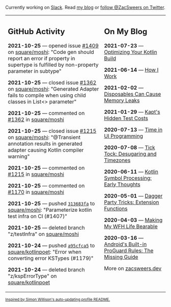Currently working on [Slack](https://slack.com/). Read [my blog](https://zacsweers.dev/) or [follow @ZacSweers on Twitter](https://twitter.com/ZacSweers).

<table><tr><td valign="top" width="60%">

## GitHub Activity
<!-- githubActivity starts -->
**2021-10-25** — opened issue [#1409](https://api.github.com/repos/square/moshi/issues/1409) on [square/moshi](https://api.github.com/repos/square/moshi): "Code gen should report an error if property in supertype is fulfilled by non-property parameter in subtype"

**2021-10-25** — closed issue [#1362](https://api.github.com/repos/square/moshi/issues/1362) on [square/moshi](https://api.github.com/repos/square/moshi): "Generated Adapter fails to compile when using child classes in List<> parameter"

**2021-10-25** — commented on [#1362](https://github.com/square/moshi/issues/1362#issuecomment-951099132) in [square/moshi](https://api.github.com/repos/square/moshi)

**2021-10-25** — closed issue [#1215](https://api.github.com/repos/square/moshi/issues/1215) on [square/moshi](https://api.github.com/repos/square/moshi): "@Transient annotation results in generated adapter causing Kotlin compiler warning"

**2021-10-25** — commented on [#1215](https://github.com/square/moshi/issues/1215#issuecomment-951084845) in [square/moshi](https://api.github.com/repos/square/moshi)

**2021-10-25** — commented on [#1170](https://github.com/square/moshi/issues/1170#issuecomment-951080401) in [square/moshi](https://api.github.com/repos/square/moshi)

**2021-10-25** — pushed [`313683fa`](https://github.com/square/moshi/commit/313683fa980bf2a7e21b084bba712b331b84b1a7) to [square/moshi](https://api.github.com/repos/square/moshi): "Parameterize kotlin test infra on CI (#1407)"

**2021-10-25** — deleted branch "z/testInfra" on [square/moshi](https://api.github.com/repos/square/moshi)

**2021-10-24** — pushed [`a95cfca5`](https://github.com/square/kotlinpoet/commit/a95cfca528b3171a8156c75b2b537c5d0561c879) to [square/kotlinpoet](https://api.github.com/repos/square/kotlinpoet): "Error when converting error KSTypes (#1179)"

**2021-10-24** — deleted branch "z/kspErrorType" on [square/kotlinpoet](https://api.github.com/repos/square/kotlinpoet)
<!-- githubActivity ends -->
</td><td valign="top" width="40%">

## On My Blog
<!-- blog starts -->
**2021-07-23** — [Optimizing Your Kotlin Build](https://www.zacsweers.dev/optimizing-your-kotlin-build/)

**2021-06-14** — [How I Work](https://www.zacsweers.dev/how-i-work/)

**2021-02-02** — [Disposables Can Cause Memory Leaks](https://www.zacsweers.dev/disposables-can-cause-memory-leaks/)

**2021-01-29** — [Kapt's Hidden Test Costs](https://www.zacsweers.dev/kapts-hidden-test-costs/)

**2020-07-13** — [Time in UI Programming](https://www.zacsweers.dev/time-in-ui/)

**2020-07-08** — [Tick Tock: Desugaring and Timezones](https://www.zacsweers.dev/ticktock-desugaring-timezones/)

**2020-06-11** — [Kotlin Symbol Processing: Early Thoughts](https://www.zacsweers.dev/kotlin-symbol-processor-early-thoughts/)

**2020-05-01** — [Dagger Party Tricks: Extension Functions](https://www.zacsweers.dev/dagger-party-tricks-extension-functions/)

**2020-04-03** — [Making My WFH Life Bearable](https://www.zacsweers.dev/making-wfh-life-bearable/)

**2020-03-16** — [Android's Built-in ProGuard Rules: The Missing Guide](https://www.zacsweers.dev/android-proguard-rules/)
<!-- blog ends -->
More on [zacsweers.dev](https://zacsweers.dev/)
</td></tr></table>

<sub><a href="https://simonwillison.net/2020/Jul/10/self-updating-profile-readme/">Inspired by Simon Willison's auto-updating profile README.</a></sub>